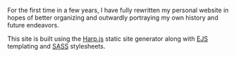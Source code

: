 For the first time in a few years, I have fully rewritten my personal website in hopes of better organizing and outwardly portraying my own history and future endeavors.

This site is built using the [Harp.js](http://www.harpjs.com) static site generator along with [EJS](https://github.com/tj/ejs) templating and [SASS](http://sass-lang.com/) stylesheets.